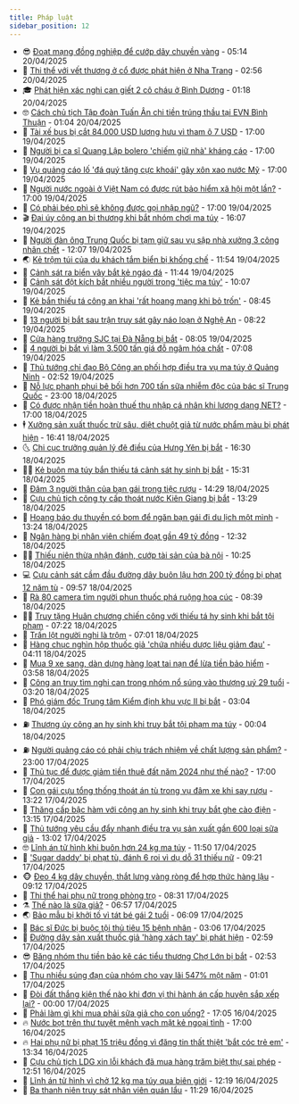 ```yaml
---
title: Pháp luật
sidebar_position: 12
---
```


<!-- vnexpress-phap-luat:START -->
- 😎 [Đoạt mạng đồng nghiệp để cướp dây chuyền vàng](https://vnexpress.net/doat-mang-dong-nghiep-de-cuop-day-chuyen-vang-4876359.html) - 05:14 20/04/2025
- 🥰 [Thi thể với vết thương ở cổ được phát hiện ở Nha Trang](https://vnexpress.net/thi-the-voi-vet-thuong-o-co-duoc-phat-hien-o-nha-trang-4876312.html) - 02:56 20/04/2025
- 🎓 [Phát hiện xác nghi can giết 2 cô cháu ở Bình Dương](https://vnexpress.net/phat-hien-xac-nghi-can-giet-2-co-chau-o-binh-duong-4876283.html) - 01:18 20/04/2025
- 🤓 [Cách chủ tịch Tập đoàn Tuấn Ân chi tiền trúng thầu tại EVN Bình Thuận](https://vnexpress.net/cach-chu-tich-tap-doan-tuan-an-chi-tien-trung-thau-tai-evn-binh-thuan-4876280.html) - 01:04 20/04/2025
- 🎊 [Tài xế bus bị cắt 84.000 USD lương hưu vì tham ô 7 USD](https://vnexpress.net/tai-xe-bus-bi-cat-84-000-usd-luong-huu-vi-tham-o-7-usd-4876186.html) - 17:00 19/04/2025
- 🙉 [Người bị ca sĩ Quang Lập bolero &#39;chiếm giữ nhà&#39; kháng cáo](https://vnexpress.net/nguoi-bi-ca-si-quang-lap-bolero-chiem-giu-nha-khang-cao-4876176.html) - 17:00 19/04/2025
- 🤡 [Vụ quảng cáo lố &#39;đá quý tăng cực khoái&#39; gây xôn xao nước Mỹ](https://vnexpress.net/vu-quang-cao-lo-da-quy-tang-cuc-khoai-gay-xon-xao-nuoc-my-4875693.html) - 17:00 19/04/2025
- 🗽 [Người nước ngoài ở Việt Nam có được rút bảo hiểm xã hội một lần?](https://vnexpress.net/nguoi-nuoc-ngoai-o-viet-nam-co-duoc-rut-bao-hiem-xa-hoi-mot-lan-4875384.html) - 17:00 19/04/2025
- 🌋 [Có phải béo phì sẽ không được gọi nhập ngũ?](https://vnexpress.net/co-phai-beo-phi-se-khong-duoc-goi-nhap-ngu-4875180.html) - 17:00 19/04/2025
- 🎬 [Đại úy công an bị thương khi bắt nhóm chơi ma túy](https://vnexpress.net/dai-uy-cong-an-bi-thuong-khi-bat-nhom-choi-ma-tuy-4876233.html) - 16:07 19/04/2025
- 💯 [Người đàn ông Trung Quốc bị tạm giữ sau vụ sập nhà xưởng 3 công nhân chết](https://vnexpress.net/nguoi-dan-ong-trung-quoc-bi-tam-giu-sau-vu-sap-nha-xuong-3-cong-nhan-chet-4876198.html) - 12:07 19/04/2025
- 🌏 [Kẻ trộm túi của du khách tắm biển bị khống chế](https://vnexpress.net/ke-trom-tui-cua-du-khach-tam-bien-bi-khong-che-4876194.html) - 11:54 19/04/2025
- 🌊 [Cảnh sát ra biển vây bắt kẻ ngáo đá](https://vnexpress.net/canh-sat-ra-bien-vay-bat-ke-ngao-da-4876187.html) - 11:44 19/04/2025
- 💂 [Cảnh sát đột kích bắt nhiều người trong &#39;tiệc ma túy&#39;](https://vnexpress.net/canh-sat-dot-kich-bat-nhieu-nguoi-trong-tiec-ma-tuy-4876179.html) - 10:07 19/04/2025
- 🎡 [Kẻ bắn thiếu tá công an khai &#39;rất hoang mang khi bỏ trốn&#39;](https://vnexpress.net/ke-ban-thieu-ta-cong-an-khai-rat-hoang-mang-khi-bo-tron-4876135.html) - 08:45 19/04/2025
- 🫶 [13 người bị bắt sau trận truy sát gây náo loạn ở Nghệ An](https://vnexpress.net/13-nguoi-bi-bat-sau-tran-truy-sat-gay-nao-loan-o-nghe-an-4876141.html) - 08:22 19/04/2025
- 🐲 [Cửa hàng trưởng SJC tại Đà Nẵng bị bắt](https://vnexpress.net/cua-hang-truong-sjc-tai-da-nang-bi-bat-4876144.html) - 08:05 19/04/2025
- 🚀 [4 người bị bắt vì làm 3.500 tấn giá đỗ ngâm hóa chất](https://vnexpress.net/4-nguoi-bi-bat-vi-lam-3-500-tan-gia-do-ngam-hoa-chat-4876130.html) - 07:08 19/04/2025
- 🎊 [Thủ tướng chỉ đạo Bộ Công an phối hợp điều tra vụ ma túy ở Quảng Ninh](https://vnexpress.net/thu-tuong-chi-dao-bo-cong-an-phoi-hop-dieu-tra-vu-ma-tuy-o-quang-ninh-4875983.html) - 02:52 19/04/2025
- 🤗 [Nỗ lực phanh phui bê bối hơn 700 tấn sữa nhiễm độc của bác sĩ Trung Quốc](https://vnexpress.net/no-luc-phanh-phui-be-boi-hon-700-tan-sua-nhiem-doc-cua-bac-si-trung-quoc-4875872.html) - 23:00 18/04/2025
- 🗽 [Có được nhận tiền hoàn thuế thu nhập cá nhân khi lương dạng NET?](https://vnexpress.net/cong-ty-tra-luong-net-nguoi-lao-dong-co-duoc-nhan-tien-hoan-thue-tncn-4874912.html) - 17:00 18/04/2025
- 🕴 [Xưởng sản xuất thuốc trừ sâu, diệt chuột giả từ nước phẩm màu bị phát hiện](https://vnexpress.net/xuong-san-xuat-thuoc-tru-sau-diet-chuot-gia-tu-nuoc-pham-mau-bi-phat-hien-4875920.html) - 16:41 18/04/2025
- 🌜 [Chi cục trưởng quản lý đê điều của Hưng Yên bị bắt](https://vnexpress.net/chi-cuc-truong-quan-ly-de-dieu-cua-hung-yen-bi-bat-4875916.html) - 16:30 18/04/2025
- 🧑‍🏫 [Kẻ buôn ma túy bắn thiếu tá cảnh sát hy sinh bị bắt](https://vnexpress.net/ke-buon-ma-tuy-no-sung-khien-thieu-ta-29-tuoi-hy-sinh-bi-bat-4875913.html) - 15:31 18/04/2025
- 🦩 [Đâm 3 người thân của bạn gái trong tiệc rượu](https://vnexpress.net/dam-3-nguoi-than-cua-ban-gai-trong-tiec-ruou-4875899.html) - 14:29 18/04/2025
- 💼 [Cựu chủ tịch công ty cấp thoát nước Kiên Giang bị bắt](https://vnexpress.net/cuu-chu-tich-cong-ty-cap-thoat-nuoc-kien-giang-bi-bat-4875883.html) - 13:29 18/04/2025
- 💫 [Hoang báo du thuyền có bom để ngăn bạn gái đi du lịch một mình](https://vnexpress.net/hoang-bao-du-thuyen-co-bom-de-ngan-ban-gai-di-du-lich-mot-minh-4875807.html) - 13:24 18/04/2025
- 🦅 [Ngân hàng bị nhân viên chiếm đoạt gần 49 tỷ đồng](https://vnexpress.net/ngan-hang-bi-nhan-vien-chiem-doat-gan-49-ty-dong-4875851.html) - 12:32 18/04/2025
- 🧑‍💻 [Thiếu niên thừa nhận đánh, cướp tài sản của bà nội](https://vnexpress.net/thieu-nien-thua-nhan-danh-cuop-tai-san-cua-ba-noi-4875830.html) - 10:25 18/04/2025
- 💻 [Cựu cảnh sát cầm đầu đường dây buôn lậu hơn 200 tỷ đồng bị phạt 12 năm tù](https://vnexpress.net/cuu-canh-sat-cam-dau-duong-day-buon-lau-hon-200-ty-dong-bi-phat-12-nam-tu-4874870.html) - 09:57 18/04/2025
- 🤠 [Rà 80 camera tìm người phun thuốc phá ruộng hoa cúc](https://vnexpress.net/ra-80-camera-tim-nguoi-phun-thuoc-pha-ruong-hoa-cuc-4875782.html) - 08:39 18/04/2025
- 🧑‍🏫 [Truy tặng Huân chương chiến công với thiếu tá hy sinh khi bắt tội phạm](https://vnexpress.net/truy-tang-huan-chuong-chien-cong-voi-thieu-ta-hy-sinh-khi-bat-toi-pham-4875713.html) - 07:22 18/04/2025
- 🌈 [Trấn lột người nghi là trộm](https://vnexpress.net/tran-lot-nguoi-nghi-la-trom-4875706.html) - 07:01 18/04/2025
- 🌮 [Hàng chục nghìn hộp thuốc giả &#39;chứa nhiều dược liệu giảm đau&#39;](https://vnexpress.net/hang-chuc-nghin-hop-thuoc-gia-chua-nhieu-duoc-lieu-giam-dau-4875638.html) - 04:11 18/04/2025
- 🐲 [Mua 9 xe sang, dàn dựng hàng loạt tai nạn để lừa tiền bảo hiểm](https://vnexpress.net/mua-9-xe-sang-dan-dung-tai-nan-de-lua-tien-bao-hiem-4875645.html) - 03:58 18/04/2025
- 🧰 [Công an truy tìm nghi can trong nhóm nổ súng vào thượng uý 29 tuổi](https://vnexpress.net/truy-na-ke-buon-ma-tuy-no-sung-vao-cong-an-4875583.html) - 03:20 18/04/2025
- 💄 [Phó giám đốc Trung tâm Kiểm định khu vực II bị bắt](https://vnexpress.net/pho-giam-doc-trung-tam-kiem-dinh-khu-vuc-ii-bi-bat-4875587.html) - 03:04 18/04/2025
- ⛽️ [Thượng úy công an hy sinh khi truy bắt tội phạm ma túy](https://vnexpress.net/thuong-uy-cong-an-hy-sinh-khi-truy-bat-toi-pham-ma-tuy-4875476.html) - 00:04 18/04/2025
- ⛽️ [Người quảng cáo có phải chịu trách nhiệm về chất lượng sản phẩm?](https://vnexpress.net/nguoi-quang-cao-co-phai-chiu-trach-nhiem-ve-chat-luong-san-pham-4875369.html) - 23:00 17/04/2025
- 💂 [Thủ tục để được giảm tiền thuê đất năm 2024 như thế nào?](https://vnexpress.net/trinh-tu-thu-tuc-de-duoc-giam-tien-thue-dat-nam-2024-nhu-the-nao-4874421.html) - 17:00 17/04/2025
- 🤔 [Con gái cựu tổng thống thoát án tù trong vụ đâm xe khi say rượu](https://vnexpress.net/con-gai-cuu-tong-thong-thoat-an-tu-trong-vu-dam-xe-khi-say-ruou-4875421.html) - 13:22 17/04/2025
- 🧐 [Thăng cấp bậc hàm với công an hy sinh khi truy bắt ghe cào điện](https://vnexpress.net/thang-quan-ham-voi-cong-an-hy-sinh-khi-truy-bat-ghe-cao-dien-4875422.html) - 13:15 17/04/2025
- 🎃 [Thủ tướng yêu cầu đẩy nhanh điều tra vụ sản xuất gần 600 loại sữa giả](https://vnexpress.net/thu-tuong-yeu-cau-day-nhanh-dieu-tra-vu-san-xuat-gan-600-loai-sua-gia-4875424.html) - 13:02 17/04/2025
- 🤓 [Lĩnh án tử hình khi buôn hơn 24 kg ma túy](https://vnexpress.net/linh-an-tu-hinh-khi-buon-hon-24-kg-ma-tuy-4875412.html) - 11:50 17/04/2025
- 💃 [&#39;Sugar daddy&#39; bị phạt tù, đánh 6 roi vì dụ dỗ 31 thiếu nữ](https://vnexpress.net/sugar-daddy-bi-phat-tu-vi-du-do-31-co-gai-tre-4875323.html) - 09:21 17/04/2025
- 🐵 [Đeo 4 kg dây chuyền, thắt lưng vàng ròng để hợp thức hàng lậu](https://vnexpress.net/deo-4-kg-day-chuyen-that-lung-vang-rong-de-hop-thuc-hang-lau-4875335.html) - 09:12 17/04/2025
- 🤖 [Thi thể hai phụ nữ trong phòng trọ](https://vnexpress.net/thi-the-hai-phu-nu-trong-phong-tro-4875296.html) - 08:31 17/04/2025
- ⚗️ [Thế nào là sữa giả?](https://vnexpress.net/the-nao-la-sua-gia-4874676.html) - 06:57 17/04/2025
- 🌏 [Bảo mẫu bị khởi tố vì tát bé gái 2 tuổi](https://vnexpress.net/bao-mau-bi-khoi-to-vi-tat-be-gai-2-tuoi-4875214.html) - 06:09 17/04/2025
- 🦆 [Bác sĩ Đức bị buộc tội thủ tiêu 15 bệnh nhân](https://vnexpress.net/bac-si-duc-bi-buoc-toi-thu-tieu-15-benh-nhan-4875095.html) - 03:06 17/04/2025
- 🐎 [Đường dây sản xuất thuốc giả &#39;hàng xách tay&#39; bị phát hiện](https://vnexpress.net/duong-day-san-xuat-thuoc-gia-hang-xach-tay-bi-phat-hien-4875064.html) - 02:59 17/04/2025
- 😎 [Băng nhóm thu tiền bảo kê các tiểu thương Chợ Lớn bị bắt](https://vnexpress.net/bang-nhom-thu-tien-bao-ke-cac-tieu-thuong-cho-lon-bi-bat-4875079.html) - 02:53 17/04/2025
- 💪 [Thu nhiều súng đạn của nhóm cho vay lãi 547% một năm](https://vnexpress.net/thu-nhieu-sung-dan-cua-nhom-cho-vay-lai-547-mot-nam-4875037.html) - 01:01 17/04/2025
- 🤡 [Đòi đất thắng kiện thế nào khi đơn vị thi hành án cấp huyện sắp xếp lại?](https://vnexpress.net/doi-dat-thang-kien-the-nao-khi-don-vi-thi-hanh-an-cap-huyen-sap-xep-lai-4874790.html) - 00:00 17/04/2025
- 🌁 [Phải làm gì khi mua phải sữa giả cho con uống?](https://vnexpress.net/phai-lam-gi-khi-mua-phai-sua-gia-cho-con-uong-4874922.html) - 17:05 16/04/2025
- 🔥 [Nước bọt trên thư tuyệt mệnh vạch mặt kẻ ngoại tình](https://vnexpress.net/nuoc-bot-tren-thu-tuyet-menh-vach-mat-ke-ngoai-tinh-4874921.html) - 17:00 16/04/2025
- 🔥 [Hai phụ nữ bị phạt 15 triệu đồng vì đăng tin thất thiệt &#39;bắt cóc trẻ em&#39;](https://vnexpress.net/hai-phu-nu-bi-phat-15-trieu-dong-vi-dang-tin-that-thiet-bat-coc-tre-em-4874950.html) - 13:34 16/04/2025
- 👺 [Cựu chủ tịch LDG xin lỗi khách đã mua hàng trăm biệt thự sai phép](https://vnexpress.net/cuu-chu-tich-ldg-xin-loi-khach-da-mua-hang-tram-biet-thu-sai-phep-4874907.html) - 12:51 16/04/2025
- 🎊 [Lĩnh án tử hình vì chở 12 kg ma túy qua biên giới](https://vnexpress.net/linh-an-tu-hinh-vi-cho-12-kg-ma-tuy-qua-bien-gioi-4874911.html) - 12:19 16/04/2025
- 🎊 [Ba thanh niên truy sát nhân viên quán lẩu](https://vnexpress.net/ba-thanh-nien-truy-sat-nhan-vien-quan-lau-4874931.html) - 11:29 16/04/2025<!-- vnexpress-phap-luat:END -->
